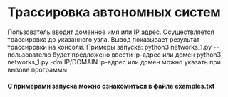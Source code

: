 # Трассировка автономных систем
Пользователь вводит доменное имя или IP адрес. Осуществляется трассировка до указанного узла. Вывод показывает результат трассировки на консоли.
Примеры запуска:
python3 networks_1.py -- пользователю будет предложено ввести ip-адрес или домен
python3 networks_1.py -dm IP/DOMAIN ip-адрес или домен можно указать при вызове программы

#### С примерами запуска можно ознакомиться в файле examples.txt
